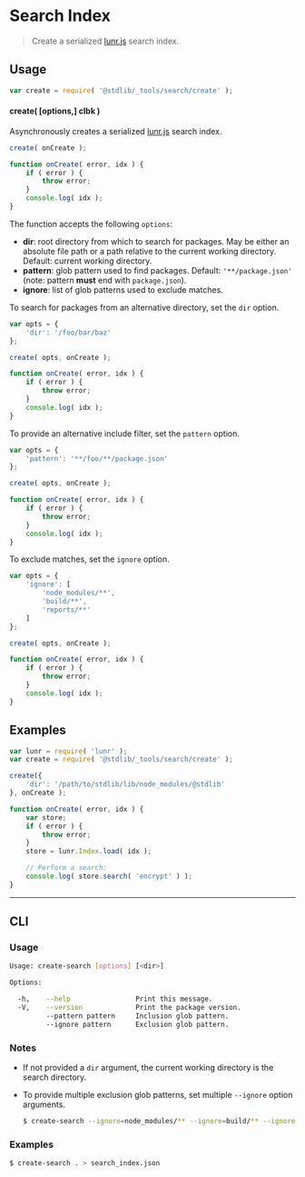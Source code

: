 <!--

@license Apache-2.0

Copyright (c) 2018 The Stdlib Authors.

Licensed under the Apache License, Version 2.0 (the "License");
you may not use this file except in compliance with the License.
You may obtain a copy of the License at

   http://www.apache.org/licenses/LICENSE-2.0

Unless required by applicable law or agreed to in writing, software
distributed under the License is distributed on an "AS IS" BASIS,
WITHOUT WARRANTIES OR CONDITIONS OF ANY KIND, either express or implied.
See the License for the specific language governing permissions and
limitations under the License.

-->

# Search Index

> Create a serialized [lunr.js][lunr-js] search index.

<section class="usage">

## Usage

```javascript
var create = require( '@stdlib/_tools/search/create' );
```

#### create( \[options,] clbk )

Asynchronously creates a serialized [lunr.js][lunr-js] search index.

```javascript
create( onCreate );

function onCreate( error, idx ) {
    if ( error ) {
        throw error;
    }
    console.log( idx );
}
```

The function accepts the following `options`:

-   **dir**: root directory from which to search for packages. May be either an absolute file path or a path relative to the current working directory. Default: current working directory.
-   **pattern**: glob pattern used to find packages. Default: `'**/package.json'` (note: pattern **must** end with `package.json`).
-   **ignore**: list of glob patterns used to exclude matches.

To search for packages from an alternative directory, set the `dir` option.

<!-- run-disable -->

```javascript
var opts = {
    'dir': '/foo/bar/baz'
};

create( opts, onCreate );

function onCreate( error, idx ) {
    if ( error ) {
        throw error;
    }
    console.log( idx );
}
```

To provide an alternative include filter, set the `pattern` option.

<!-- run-disable -->

```javascript
var opts = {
    'pattern': '**/foo/**/package.json'
};

create( opts, onCreate );

function onCreate( error, idx ) {
    if ( error ) {
        throw error;
    }
    console.log( idx );
}
```

To exclude matches, set the `ignore` option.

<!-- run-disable -->

```javascript
var opts = {
    'ignore': [
        'node_modules/**',
        'build/**',
        'reports/**'
    ]
};

create( opts, onCreate );

function onCreate( error, idx ) {
    if ( error ) {
        throw error;
    }
    console.log( idx );
}
```

</section>

<!-- /.usage -->

<section class="examples">

## Examples

<!-- run-disable -->

<!-- eslint no-undef: "error" -->

<!-- eslint-disable stdlib/no-internal-require -->

```javascript
var lunr = require( 'lunr' );
var create = require( '@stdlib/_tools/search/create' );

create({
    'dir': '/path/to/stdlib/lib/node_modules/@stdlib'
}, onCreate );

function onCreate( error, idx ) {
    var store;
    if ( error ) {
        throw error;
    }
    store = lunr.Index.load( idx );

    // Perform a search:
    console.log( store.search( 'encrypt' ) );
}
```

</section>

<!-- /.examples -->

* * *

<section class="cli">

## CLI

<section class="usage">

### Usage

```bash
Usage: create-search [options] [<dir>]

Options:

  -h,    --help                Print this message.
  -V,    --version             Print the package version.
         --pattern pattern     Inclusion glob pattern.
         --ignore pattern      Exclusion glob pattern.
```

</section>

<!-- /.usage -->

<section class="notes">

### Notes

-   If not provided a `dir` argument, the current working directory is the search directory.

-   To provide multiple exclusion glob patterns, set multiple `--ignore` option arguments.

    ```bash
    $ create-search --ignore=node_modules/** --ignore=build/** --ignore=reports/**
    ```

</section>

<!-- /.notes -->

<section class="examples">

### Examples

```bash
$ create-search . > search_index.json
```

</section>

<!-- /.examples -->

</section>

<!-- /.cli -->

<section class="links">

[lunr-js]: http://lunrjs.com/

</section>

<!-- /.links -->
